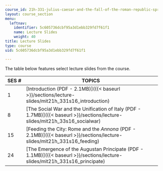 ```yaml
---
course_id: 21h-331-julius-caesar-and-the-fall-of-the-roman-republic-spring-2016
layout: course_section
menu:
  leftnav:
    identifier: 5c605736dcbf95a3d1ebb329fd7f61f1
    name: Lecture Slides
    weight: 40
title: Lecture Slides
type: course
uid: 5c605736dcbf95a3d1ebb329fd7f61f1

---
```


The table below features select lecture slides from the course.

| SES # | TOPICS |
| --- | --- |
| 1 | [Introduction (PDF - 2.1MB)]({{< baseurl >}}/sections/lecture-slides/mit21h_331s16_introduction) |
| 8 | [The Social War and the Unification of Italy (PDF - 1.7MB)]({{< baseurl >}}/sections/lecture-slides/mit21h_33s16_socialwar) |
| 15 | [Feeding the City: Rome and the _Annona_ (PDF - 2.1MB)]({{< baseurl >}}/sections/lecture-slides/mit21h_331s16_feeding) |
| 24 | [The Emergence of the Augustan Principate (PDF - 1.1MB)]({{< baseurl >}}/sections/lecture-slides/mit21h_331s16_principate)